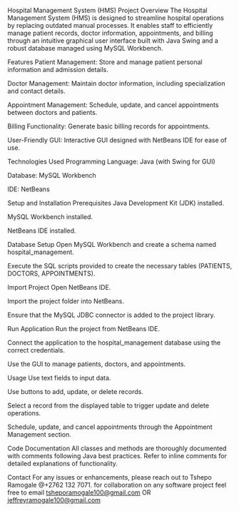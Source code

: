 Hospital Management System (HMS)
Project Overview
The Hospital Management System (HMS) is designed to streamline hospital operations by replacing outdated manual processes. It enables staff to efficiently manage patient records, doctor information, appointments, and billing through an intuitive graphical user interface built with Java Swing and a robust database managed using MySQL Workbench.

Features
Patient Management: Store and manage patient personal information and admission details.

Doctor Management: Maintain doctor information, including specialization and contact details.

Appointment Management: Schedule, update, and cancel appointments between doctors and patients.

Billing Functionality: Generate basic billing records for appointments.

User-Friendly GUI: Interactive GUI designed with NetBeans IDE for ease of use.

Technologies Used
Programming Language: Java (with Swing for GUI)

Database: MySQL Workbench

IDE: NetBeans

Setup and Installation
Prerequisites
Java Development Kit (JDK) installed.

MySQL Workbench installed.

NetBeans IDE installed.

Database Setup
Open MySQL Workbench and create a schema named hospital_management.

Execute the SQL scripts provided to create the necessary tables (PATIENTS, DOCTORS, APPOINTMENTS).

Import Project
Open NetBeans IDE.

Import the project folder into NetBeans.

Ensure that the MySQL JDBC connector is added to the project library.

Run Application
Run the project from NetBeans IDE.

Connect the application to the hospital_management database using the correct credentials.

Use the GUI to manage patients, doctors, and appointments.

Usage
Use text fields to input data.

Use buttons to add, update, or delete records.

Select a record from the displayed table to trigger update and delete operations.

Schedule, update, and cancel appointments through the Appointment Management section.

Code Documentation
All classes and methods are thoroughly documented with comments following Java best practices. Refer to inline comments for detailed explanations of functionality.

Contact
For any issues or enhancements, please reach out to Tshepo Ramogale @+2762 132 7071.
for collaboration on any software project feel free to email tsheporamogale100@gmail.com OR jeffreyramogale100@gmail.com
